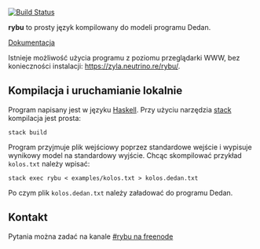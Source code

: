 [![Build Status](https://travis-ci.org/zyla/rybu.svg?branch=master)](https://travis-ci.org/zyla/rybu)

**rybu** to prosty język kompilowany do modeli programu Dedan.

[Dokumentacja](https://github.com/zyla/rybu/wiki/Opis-sk%C5%82adni-Rybu)

Istnieje możliwość użycia programu z poziomu przeglądarki WWW, bez konieczności
instalacji: https://zyla.neutrino.re/rybu/.

## Kompilacja i uruchamianie lokalnie

Program napisany jest w języku [Haskell](https://www.haskell.org).
Przy użyciu narzędzia [stack](https://docs.haskellstack.org/en/stable/README/#how-to-install)
kompilacja jest prosta:

    stack build

Program przyjmuje plik wejściowy poprzez standardowe wejście i wypisuje wynikowy
model na standardowy wyjście. Chcąc skompilować przykład `kolos.txt` należy
wpisać:

    stack exec rybu < examples/kolos.txt > kolos.dedan.txt

Po czym plik `kolos.dedan.txt` należy załadować do programu Dedan.

## Kontakt

Pytania można zadać na kanale [#rybu na freenode](https://webchat.freenode.net/?channels=rybu)
